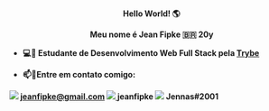 
<p align=center><strong> Hello World! 🌎 </p>


<p align=center><strong> Meu nome é Jean Fipke  🇧🇷  20y </p>

- :computer::rocket: Estudante de Desenvolvimento Web Full Stack pela  [Trybe](https://www.betrybe.com/)  <img src="https://u3r3f6s2.rocketcdn.me/wp-content/uploads/2020/12/main_logo-e1621602371409.png.webp" width = 15> 

- 📫📱Entre em contato comigo: 

<img src="https://img.shields.io/badge/Gmail-D14836?style=for-the-badge&logo=gmail&logoColor=white"> jeanfipke@gmail.com 
<a href="https://www.linkedin.com/in/jeanfipke/" > <img src="https://img.shields.io/badge/LinkedIn-0077B5?style=for-the-badge&logo=linkedin&logoColor=white"  >   </a>  jeanfipke 
<img src="https://img.shields.io/badge/Discord-7289DA?style=for-the-badge&logo=discord&logoColor=white">   Jennas#2001 </p>